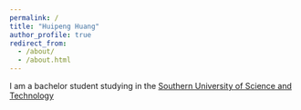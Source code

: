 ```yaml
---
permalink: /
title: "Huipeng Huang"
author_profile: true
redirect_from: 
  - /about/
  - /about.html
---
```

I am a bachelor student studying in the [Southern University of Science and Technology](https://www.sustech.edu.cn/en/)